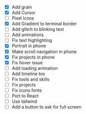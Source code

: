 - [x] Add grain
- [x] Add Cursor
- [ ] Pixel Icons
- [x] Add Gradient to terminal border
- [ ] Add glitch to blinking text
- [ ] Add animations
- [ ] Fix text highlighting
- [x] Portrait in phone
- [x] Make scroll navigation in phone
- [x] Fix projects in phone
- [x] Fix hover issue
- [ ] Add loading animation
- [ ] Add timeline bio
- [ ] Fix tools and skills
- [ ] Fix projects
- [ ] Fix icons fonts 
- [ ] Port to React
- [ ] Use tailwind
- [ ] Add a button to ask for full screen